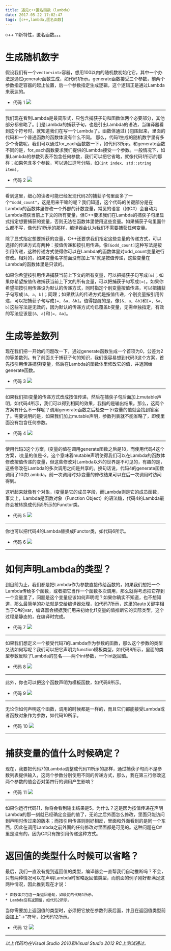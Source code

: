 ```yaml
---
title: 遇见c++匿名函数（lambda）
date: 2017-05-22 17:02:47
tags: [c++,lambda,匿名函数]
---
```

c++ 11新特性，匿名函数。。。

# 生成随机数字

假设我们有一个`vector<int>`容器，想用100以内的随机数初始化它，其中一个办法是通过generate函数生成，如代码1所示。generate函数接受三个参数，前两个参数指定容器的起止位置，后一个参数指定生成逻辑，这个逻辑正是通过Lambda来表达的。

* 代码 1
![](遇见c++匿名函数（lambda）\1.png)

------

我们现在看到Lambda是最简形式，只包含捕获子句和函数体两个必要部分，其他部分都省略了。[ ]是Lambda的捕获子句，也是引出Lambda的语法，当编译器看到这个符号时，就知道我们在写一个Lambda了。函数体通过{ }包围起来，里面的代码和一个普通函数的函数体没有什么不同。
那么，代码1生成的随机数字里有多少个奇数呢，我们可以通过for_each函数数一下，如代码3所示。和generate函数不同的是，for_each函数要求我们提供的Lambda接受一个参数。一般情况下，如果Lambda的参数列表不包含任何参数，我们可以把它省略，就像代码1所示的那样；如果包含多个参数，可以通过逗号分隔，如`(int index, std::string item)`。
<!-- more -->
* 代码 2
![](遇见c++匿名函数（lambda）\2.png)

---------

看到这里，细心的读者可能已经发现代码2的捕获子句里面多了一个`"&odd_count"`，这是用来干嘛的呢？我们知道，这个代码的关键部分是在Lambda的函数体里修改一个外部的计数变量，常见的语言（如C#）会自动为Lambda捕获当前上下文的所有变量，但C++要求我们在Lambda的捕获子句里显式指定想要捕获的变量，否则无法在函数体里使用这些变量。如果捕获子句里面什么都不写，像代码1所示的那样，编译器会认为我们不需要捕获任何变量。

除了显式指定想要捕获的变量，C++还要求我们指定这些变量的传递方式，可以选择的传递方式有两种：按值传递和按引用传递。像`[&odd_count]`这种写法是按引用传递，这种传递方式使得你可以在Lambda的函数体里对odd_count变量进行修改。相对的，如果变量名字前面没有加上"&"就是按值传递，这些变量在Lambda的函数体里是只读的。

如果你希望按引用传递捕获当前上下文的所有变量，可以把捕获子句写成`[&]`；如果你希望按值传递捕获当前上下文的所有变量，可以把捕获子句写成`[=]`。如果你希望把按引用传递设为默认的传递方式，同时指定个别变量按值传递，可以把捕获子句写成`[&, a, b]`；同理；如果默认的传递方式是按值传递，个别变量按引用传递，可以把捕获子句写成`[=, &a, &b]`。值得提醒的是，像`[&, a, &b]`和`[=, &a, b]`这些写法是无效的，因为默认的传递方式均已覆盖b变量，无需单独指定，有效的写法应该是`[&, a]`和`[=, &a]`。

# 生成等差数列

现在我们把一开始的问题改一下，通过generate函数生成一个首项为0，公差为2的等差数列。有了前面关于捕获子句的知识，我们很容易想到代码3这个方案，首先按引用传递捕获i变量，然后在Lambda的函数体里修改它的值，并返回给generate函数。

* 代码 3
![](遇见c++匿名函数（lambda）\3.png)

-----------

如果我们把i变量的传递方式改成按值传递，然后在捕获子句后面加上mutable声明，如代码4所示，我们可以得到相同的效果，我指的是输出结果。那么，这两个方案有什么不一样呢？调用generate函数之后检查一下i变量的值就会找到答案了。需要说明的是，如果我们加上mutable声明，参数列表就不能省略了，即使里面没有包含任何参数。
* 代码 4
![](遇见c++匿名函数（lambda）\4.png)

-----

使用代码3这个方案，i变量的值在调用generate函数之后是18，而使用代码4这个方案，i变量的值是-2。这个意味着mutable声明使得我们可以在Lambda的函数体修改按值传递的变量，但这些修改对Lambda以外的世界是不可见的，有趣的是，这些修改在Lambda的多次调用之间是共享的。换句话说，代码4的generate函数调用了10次Lambda，前一次调用时对i变量的修改结果可以在后一次调用时访问得到。

这听起来就像有个对象，i变量是它的成员字段，而Lambda则是它的成员函数，事实上，Lambda是函数对象（Function Object）的语法糖，代码4的Lambda最终会被转换成代码5所示的Functor类。

* 代码 5
![](遇见c++匿名函数（lambda）\5.png)

------------

你也可以把代码4的Lambda替换成Functor类，如代码6所示。

* 代码 6
![](遇见c++匿名函数（lambda）\6.png)

------------

# 如何声明Lambda的类型？

到目前为止，我们都是把Lambda作为参数直接传给函数的，如果我们想把一个Lambda传给多个函数，或者把它当作一个函数多次调用，那么就得考虑把它存到一个变量里了，问题是这个变量应该如何声明呢？如果你确实不知道，也不想知道，那么最简单的办法就是交给编译器处理，如代码7所示，这里的auto关键字相当于C#的var，编译器会根据我们用来初始化f1变量的值推断它的实际类型，这个过程是静态的，在编译时完成。

* 代码 7
![](遇见c++匿名函数（lambda）\7.png)

-----------

如果我们想定义一个接受代码7的Lambda作为参数的函数，那么这个参数的类型又该如何写呢？我们可以把它声明为function模板类型，如代码8所示，里面的类型参数反映了Lambda的签名——两个int参数，一个int返回值。

* 代码 8
![](遇见c++匿名函数（lambda）\8.png)

---------

此外，你也可以把这个函数声明为模板函数，如代码9所示。

* 代码 9
![](遇见c++匿名函数（lambda）\9.png)

------------

无论你如何声明这个函数，调用的时候都是一样的，而且它们都能接受Lambda或者函数对象作为参数，如代码10所示。

* 代码 10
![](遇见c++匿名函数（lambda）\10.png)

-----------------

# 捕获变量的值什么时候确定？

现在，我要把代码7的Lambda调整成代码11所示的那样，通过捕获子句而不是参数列表提供输入，这两个参数分别使用不同的传递方式，那么，我在第三行修改这两个参数的值会否对第四行的调用产生影响？

* 代码 11
![](遇见c++匿名函数（lambda）\11.png)

-----------

如果你运行代码11，你将会看到输出结果是5。为什么？这是因为按值传递在声明Lambda的那一刻就已经确定变量的值了，无论之后外面怎么修改，里面只能访问到声明时传过来的版本；而按引用传递则刚好相反，里面和外面看到的是同一个东西，因此在调用Lambda之前外面的任何修改对里面都是可见的。这种问题在C#里是没有的，因为C#只有按引用传递这种方式。

# 返回值的类型什么时候可以省略？

最后，我们一直没有提到返回值的类型，编译器会一直帮我们自动推断吗？不会，只有两种情况可以在声明Lambda时省略返回值类型，而前面的例子刚好都满足这两种情况，因此推到现在才说：

    * 函数体只包含一条返回语句，如最初的代码1所示。
    * Lambda没有返回值，如代码2所示。

当你需要加上返回值的类型时，必须把它放在参数列表后面，并且在返回值类型前面加上"->"符号，如代码12所示。

* 代码 12
![](遇见c++匿名函数（lambda）\12.png)

-----------

*以上代码均在Visual Studio 2010和Visual Studio 2012 RC上测试通过。*

